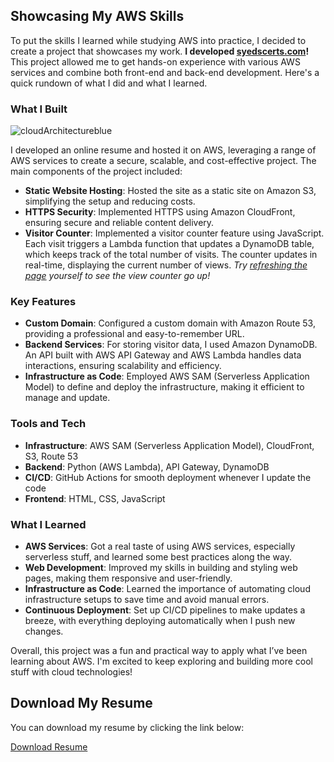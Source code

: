 ## Showcasing My AWS Skills

To put the skills I learned while studying AWS into practice, I decided to create a project that showcases my work. **I  developed [syedscerts.com](https://https://syedscerts.com/)!** This project allowed me to get hands-on experience with various AWS services and combine both front-end and back-end development. Here's a quick rundown of what I did and what I learned.

### What I Built
![cloudArchitectureblue](https://github.com/user-attachments/assets/d8bacbf5-e4a8-4345-bfe0-3651e53c69d7)

I developed an online resume and hosted it on AWS, leveraging a range of AWS services to create a secure, scalable, and cost-effective project. The main components of the project included:

- **Static Website Hosting**: Hosted the site as a static site on Amazon S3, simplifying the setup and reducing costs.
- **HTTPS Security**: Implemented HTTPS using Amazon CloudFront, ensuring secure and reliable content delivery.
- **Visitor Counter**: Implemented a visitor counter feature using JavaScript. Each visit triggers a Lambda function that updates a DynamoDB table, which keeps track of the total number of visits. The counter updates in real-time, displaying the current number of views. *Try [refreshing the page](javascript:location.reload();) yourself to see the view counter go up!*

### Key Features

- **Custom Domain**: Configured a custom domain with Amazon Route 53, providing a professional and easy-to-remember URL.
- **Backend Services**: For storing visitor data, I used Amazon DynamoDB. An API built with AWS API Gateway and AWS Lambda handles data interactions, ensuring scalability and efficiency.
- **Infrastructure as Code**: Employed AWS SAM (Serverless Application Model) to define and deploy the infrastructure, making it efficient to manage and update.

### Tools and Tech

- **Infrastructure**: AWS SAM (Serverless Application Model), CloudFront, S3, Route 53
- **Backend**: Python (AWS Lambda), API Gateway, DynamoDB
- **CI/CD**: GitHub Actions for smooth deployment whenever I update the code
- **Frontend**: HTML, CSS, JavaScript

### What I Learned

- **AWS Services**: Got a real taste of using AWS services, especially serverless stuff, and learned some best practices along the way.
- **Web Development**: Improved my skills in building and styling web pages, making them responsive and user-friendly.
- **Infrastructure as Code**: Learned the importance of automating cloud infrastructure setups to save time and avoid manual errors.
- **Continuous Deployment**: Set up CI/CD pipelines to make updates a breeze, with everything deploying automatically when I push new changes.

Overall, this project was a fun and practical way to apply what I’ve been learning about AWS. I'm excited to keep exploring and building more cool stuff with cloud technologies!

## Download My Resume

You can download my resume by clicking the link below:

[Download Resume](https://syed-cloud-resume.s3.us-west-2.amazonaws.com/SyedRaza.pdf)
